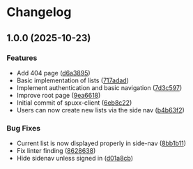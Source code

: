 # Changelog

## 1.0.0 (2025-10-23)


### Features

* Add 404 page ([d6a3895](https://github.com/spuxx-dev/spuxx-dev-mono/commit/d6a3895dba765ebc573119da1f29f04d5ab69024))
* Basic implementation of lists ([717adad](https://github.com/spuxx-dev/spuxx-dev-mono/commit/717adadf1363d750b107402604bf0fb41d74a37b))
* Implement authentication and basic navigation ([7d3c597](https://github.com/spuxx-dev/spuxx-dev-mono/commit/7d3c59762c66389af5dac92c864b5955830ee6c8))
* Improve root page ([9ea6618](https://github.com/spuxx-dev/spuxx-dev-mono/commit/9ea6618bb58c9920978d587f29dcb49715507a25))
* Initial commit of spuxx-client ([6eb8c22](https://github.com/spuxx-dev/spuxx-dev-mono/commit/6eb8c2254489d203c286dd965484e8b98b770a37))
* Users can now create new lists via the side nav ([b4b63f2](https://github.com/spuxx-dev/spuxx-dev-mono/commit/b4b63f2604b031d3e9b7e473ae72c821698ea752))


### Bug Fixes

* Current list is now displayed properly in side-nav ([8bb1b11](https://github.com/spuxx-dev/spuxx-dev-mono/commit/8bb1b11dc933eacd806ab7132a1efb7f72d50df6))
* Fix linter finding ([8628638](https://github.com/spuxx-dev/spuxx-dev-mono/commit/8628638e1218feabf14db8869e0e130f3e04271f))
* Hide sidenav unless signed in ([d01a8cb](https://github.com/spuxx-dev/spuxx-dev-mono/commit/d01a8cb89a606753016fc1b9ad47e54bf3879e56))
